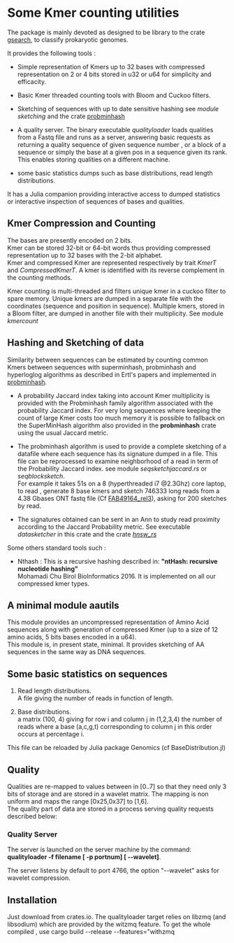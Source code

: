 # Some Kmer counting utilities

The package is mainly devoted as designed to be library to the crate [gsearch](https://crates.io/crates/gsearch), to classify prokaryotic genomes.

It provides the following tools :

* Simple representation of Kmers up to 32 bases with compressed representation on 2 or 4 bits stored in u32 or u64 for simplicity and efficacity.
  
* Basic Kmer threaded counting tools with Bloom and Cuckoo filters.

* Sketching of sequences with up to date sensitive hashing see *module sketching* and the crate [probminhash](https://crates.io/crates/probminhash)  

* A quality server.
  The binary executable *qualityloader* loads qualities from a Fastq file and runs as a server, answering
  basic requests as returning a quality sequence of given sequence number , or a block of a sequence or simply the base at a given pos  in a sequence given its rank. This enables storing qualities on a different machine.

* some basic statistics dumps  such as base distributions, read length distributions.

It has a Julia companion providing interactive access to dumped statistics or interactive inspection of sequences
of bases and qualities.

## Kmer Compression and Counting

The bases are presently encoded on 2 bits.  
Kmer can be stored 32-bit or 64-bit words thus providing compressed representation up to 32 bases with the 2-bit alphabet.  
Kmer and compressed Kmer are represented respectively by trait *KmerT* and *CompressedKmerT*.
A kmer is identified with its reverse complement in the counting methods.  

Kmer counting is multi-threaded and filters unique kmer in a cuckoo filter to spare memory.
Unique kmers are dumped in a separate file with the coordinates (sequence and position in sequence).
Multiple kmers, stored in a Bloom filter, are dumped in another file with their multiplicity. See module *kmercount*

## Hashing and Sketching of data

Similarity between sequences can be estimated by counting common Kmers between sequences with superminhash, probminhash and hyperloglog algorithms
as described in Ertl's papers and implemented in [probminhash](https://github.com/jean-pierreBoth/probminhash).

* A probability Jaccard index taking into account Kmer multiplicity is provided with the Probminhash family algorithm associated with the probability Jaccard index.
For very long sequences where keeping the count of large Kmer costs too much memory it is possible to fallback on the SuperMinHash algorithm also
provided in the **probminhash** crate using the usual Jaccard metric.

* The probminhash algorithm is used to provide a complete sketching of a datafile where each sequence has its signature
dumped in a file. This file can be reprocessed to examine neighborhood of a read in term of the Probability Jaccard index. see module *seqsketchjaccard.rs* or *seqblocksketch*.  
For example it takes 51s on a 8 (hyperthreaded i7 @2.3Ghz) core laptop, to read , generate 8 base kmers and sketch 746333 long reads from a 4.38 Gbases ONT fastq file (Cf [FAB49164_rel3](https://github.com/nanopore-wgs-consortium/NA12878/blob/master/nanopore-human-genome/rel_3_4.md)), asking for 200 sketches by read.

* The signatures obtained can be sent in an Ann to study read proximity according to the Jaccard Probability metric.
  See executable *datasketcher* in this crate and the crate [*hnsw_rs*](https://crates.io/crates/hnsw_rs)

Some others standard tools such :

* Nthash : This is a recursive hashing described in: **"ntHash: recursive nucleotide hashing"**  
     Mohamadi Chu Birol BioInformatics 2016.
It is implemented on all our compressed kmer types.

## A minimal module aautils

This module provides an uncompressed representation of Amino Acid sequences along with generation of compressed Kmer (up to a size of 12 amino acids, 5 bits bases encoded in a u64).  
This module is, in present state, minimal. It provides sketching of AA sequences in the same way as DNA sequences.

## Some basic statistics on sequences

1. Read length distributions.  
    A file giving the number of reads in function of length.  

2. Base distributions.  
    a matrix (100, 4) giving for row i and column j in (1,2,3,4) the number of reads
    where a base (a,c,g,t) corresponding to column j in this order occurs at percentage i.

This file can be reloaded by Julia package Genomics (cf BaseDistribution.jl)

## Quality

Qualities are re-mapped to values between in [0..7] so that they need only 3 bits of storage and are
stored in a wavelet matrix.
The mapping is non uniform and maps the range  [0x25,0x37] to  [1,6].  
The quality part of data are stored in a process serving quality requests described below:

### Quality Server

The server is launched on the server machine by the command:  
 **qualityloader -f filename [ -p portnum] [ --wavelet]**.

The server listens by default to port 4766, the option "--wavelet" asks for wavelet compression.

## Installation

Just download from crates.io. The qualityloader target relies on libzmq (and libsodium) which are provided by
the witzmq feature. To get the whole compiled , use cargo build --release --features="withzmq

